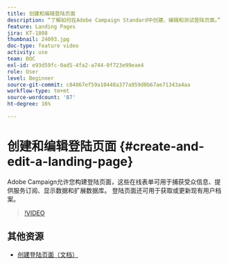 ```yaml
---
title: 创建和编辑登陆页面
description: “了解如何在Adobe Campaign Standard中创建、编辑和测试登陆页面。”
feature: Landing Pages
jira: KT-1808
thumbnail: 24093.jpg
doc-type: feature video
activity: use
team: DOC
exl-id: e93d59fc-0ad5-4fa2-a744-0f723e99eae4
role: User
level: Beginner
source-git-commit: c84867ef59a10448a377a959d0b67ae71343a4aa
workflow-type: tm+mt
source-wordcount: '87'
ht-degree: 16%

---
```


# 创建和编辑登陆页面 {#create-and-edit-a-landing-page}

Adobe Campaign允许您构建登陆页面，这些在线表单可用于捕获受众信息、提供服务订阅、显示数据和扩展数据库。 登陆页面还可用于获取或更新现有用户档案。

>[!VIDEO](https://video.tv.adobe.com/v/24093?quality=12&learn=on)

## 其他资源

* [创建登陆页面（文档）](https://docs.campaign.adobe.com/doc/standard/getting_started/en/ACS_CreateLandingPage.html)
